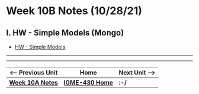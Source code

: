 # Week 10B Notes (10/28/21)

## I. HW - Simple Models (Mongo)
- [HW - Simple Models](../hw-notes/HW-simple-models-HW.md)

<hr><hr>

| <-- Previous Unit | Home | Next Unit -->
| --- | --- | --- 
| [**Week 10A Notes**](10A.md)   |  [**IGME-430 Home**](../README.md) | **:-/**
